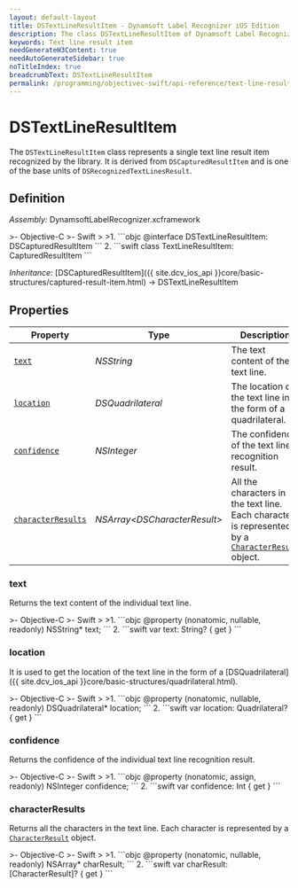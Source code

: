 ```yaml
---
layout: default-layout
title: DSTextLineResultItem - Dynamsoft Label Recognizer iOS Edition
description: The class DSTextLineResultItem of Dynamsoft Label Recognizer iOS edition represents a text line result item recognized by a document layout analysis engine.
keywords: Text line result item
needGenerateH3Content: true
needAutoGenerateSidebar: true
noTitleIndex: true
breadcrumbText: DSTextLineResultItem
permalink: /programming/objectivec-swift/api-reference/text-line-result-item.html
---
```


# DSTextLineResultItem

The `DSTextLineResultItem` class represents a single text line result item recognized by the library. It is derived from `DSCapturedResultItem` and is one of the base units of `DSRecognizedTextLinesResult`.

## Definition

*Assembly:* DynamsoftLabelRecognizer.xcframework

<div class="sample-code-prefix"></div>
>- Objective-C
>- Swift
>
>1. 
```objc
@interface DSTextLineResultItem: DSCapturedResultItem
```
2. 
```swift
class TextLineResultItem: CapturedResultItem
```

*Inheritance:* [DSCapturedResultItem]({{ site.dcv_ios_api }}core/basic-structures/captured-result-item.html) -> DSTextLineResultItem

## Properties

| Property | Type | Description |
| -------- | ---- | ----------- |
| [`text`](#text) | *NSString* | The text content of the text line. |
| [`location`](#location) | *DSQuadrilateral* | The location of the text line in the form of a quadrilateral. |
| [`confidence`](#confidence) | *NSInteger* | The confidence of the text line recognition result. |
| [`characterResults`](#characterresults) | *NSArray<*DSCharacterResult*>* | All the characters in the text line. Each character is represented by a [`CharacterResult`](character-result.md) object. |

### text

Returns the text content of the individual text line.

<div class="sample-code-prefix"></div>
>- Objective-C
>- Swift
>
>1. 
```objc
@property (nonatomic, nullable, readonly) NSString* text;
```
2. 
```swift
var text: String? { get }
```

### location

It is used to get the location of the text line in the form of a [DSQuadrilateral]({{ site.dcv_ios_api }}core/basic-structures/quadrilateral.html).

<div class="sample-code-prefix"></div>
>- Objective-C
>- Swift
>
>1. 
```objc
@property (nonatomic, nullable, readonly) DSQuadrilateral* location;
```
2. 
```swift
var location: Quadrilateral? { get }
```

### confidence

Returns the confidence of the individual text line recognition result.

<div class="sample-code-prefix"></div>
>- Objective-C
>- Swift
>
>1. 
```objc
@property (nonatomic, assign, readonly) NSInteger confidence;
```
2. 
```swift
var confidence: Int { get }
```

### characterResults

Returns all the characters in the text line. Each character is represented by a [`CharacterResult`](character-result.md) object.

<div class="sample-code-prefix"></div>
>- Objective-C
>- Swift
>
>1. 
```objc
@property (nonatomic, nullable, readonly) NSArray<DSCharacterResult*>* charResult;
```
2. 
```swift
var charResult: [CharacterResult]? { get }
```
